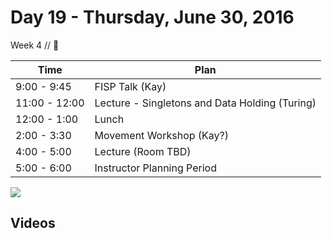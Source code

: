 # Day 19 - Thursday, June 30, 2016 

Week 4 // :blue_heart:

Time       | Plan     |
----------------|-------
9:00 - 9:45  | FISP Talk (Kay)
11:00 - 12:00 | Lecture - Singletons and Data Holding (Turing)
12:00 - 1:00    | Lunch
2:00 - 3:30   | Movement Workshop (Kay?)
4:00 - 5:00   | Lecture (Room TBD)
5:00 - 6:00     | Instructor Planning Period

![](http://media3.popsugar-assets.com/files/thumbor/3LvgRBstyE8E5Am1TKxg9TAp6cg/fit-in/1024x1024/filters:format_auto-!!-:strip_icc-!!-/2014/09/24/785/n/1922283/fd3850c412f973a7_janet-jackson-rhythm-nation/i/Janet-Jackson-Rhythm-Nation.gif)

## Videos


